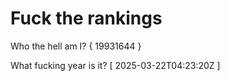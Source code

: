 # Fuck the rankings

Who the hell am I?
{ 19931644 }

What fucking year is it?
[ 2025-03-22T04:23:20Z ]
